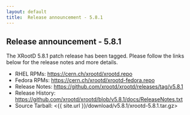 ```yaml
---
layout: default
title:  Release announcement - 5.8.1
---
```


Release announcement - 5.8.1
----------------------------

The XRootD 5.8.1 patch release has been tagged.
Please follow the links below for the release notes and more details.

 * RHEL RPMs: <https://cern.ch/xrootd/xrootd.repo>
 * Fedora RPMs: <https://cern.ch/xrootd/xrootd-fedora.repo>
 * Release Notes: <https://github.com/xrootd/xrootd/releases/tag/v5.8.1>
 * Release History: <https://github.com/xrootd/xrootd/blob/v5.8.1/docs/ReleaseNotes.txt>
 * Source Tarball: <{{ site.url }}/download/v5.8.1/xrootd-5.8.1.tar.gz>

